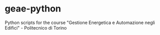 # geae-python
Python scripts for the course "Gestione Energetica e Automazione negli Edifici" - Politecnico di Torino
